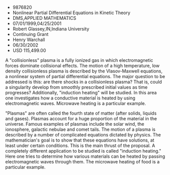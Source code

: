 
* 9876820
* Nonlinear Partial Differential Equations in Kinetic Theory
* DMS,APPLIED MATHEMATICS
* 07/01/1999,04/25/2001
* Robert Glassey,IN,Indiana University
* Continuing Grant
* Henry Warchall
* 06/30/2002
* USD 115,499.00

A "collisionless" plasma is a fully ionized gas in which electromagnetic forces
dominate collisional effects. The motion of a high temperature, low density
collisionless plasma is described by the Vlasov-Maxwell equations, a nonlinear
system of partial differential equations. The major question to be addressed is
this: are there shocks in a collisionless plasma? That is, could a singularity
develop from smoothly prescribed initial values as time progresses?
Additionally, "induction heating" will be studied. In this area one investigates
how a conductive material is heated by using electromagnetic waves. Microwave
heating is a particular example.

"Plasmas" are often called the fourth state of matter (after solids, liquids and
gases). Plasmas account for a huge proportion of the material in the universe.
Famous examples of plasmas include the solar wind, the ionosphere, galactic
nebulae and comet tails. The motion of a plasma is described by a number of
complicated equations dictated by physics. The mathematician's goal is to show
that these equations have solutions, at least under certain conditions. This is
the main thrust of the proposal. A completely different application to be
studied is called "induction heating." Here one tries to determine how various
materials can be heated by passing electromagnetic waves through them. The
microwave heating of food is a particular example.


